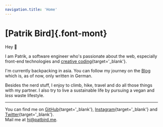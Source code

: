 ```yaml
---
navigation.title: 'Home'
---
```

# [Patrik Bird]{.font-mont}
Hey 👋

I am Patrik, a software engineer who's passionate about the web, especially front-end technologies 
and [creative coding](https://openprocessing.org/){target='_blank'}.

I'm currently backpacking in asia.
You can follow my journey on the [Blog](/blog) which is, as of now, only written in German.

Besides the nerd stuff, I enjoy to climb, hike, travel and do all those things with my partner.
I also try to live a sustainable life by pursuing a vegan and _less_ waste lifestyle.

---

You can find me on [GitHub](https://github.com/PatrikBird){target='_blank'}, 
[Instagram](https://www.instagram.com/patbirdo/){target='_blank'} and 
[Twitter](https://twitter.com/PatBirdMe){target='_blank'}.
<br>
Mail me at hi@patbird.me.

<!-- ![Jisu on the Beach](/jisuBeach_plpoxu.jpg){lazy=false}

::Swiper
---
pics: [
  [/travel/cambodia/templeCoat_hpnbob.jpg, 'temple cambodia'],
  [/travel/cambodia/monkeyEating_dsujbc.jpg, 'monkey eating'],
]
---
:: -->

